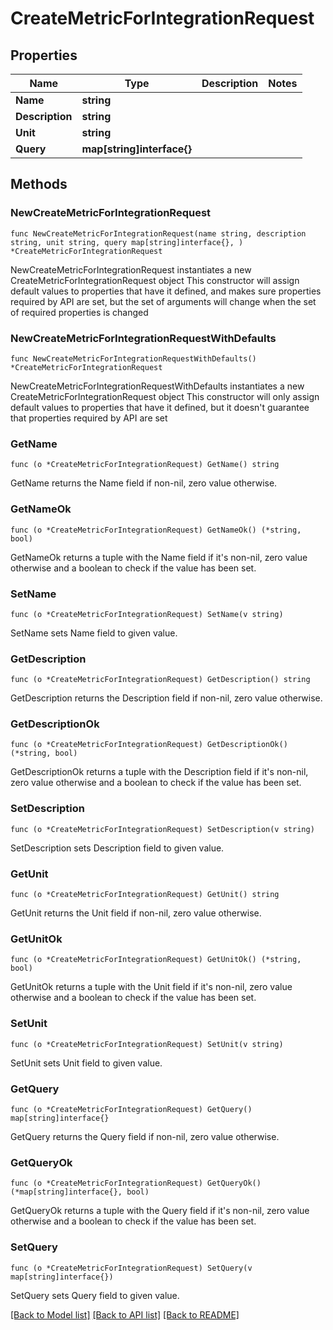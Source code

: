 # CreateMetricForIntegrationRequest

## Properties

Name | Type | Description | Notes
------------ | ------------- | ------------- | -------------
**Name** | **string** |  | 
**Description** | **string** |  | 
**Unit** | **string** |  | 
**Query** | **map[string]interface{}** |  | 

## Methods

### NewCreateMetricForIntegrationRequest

`func NewCreateMetricForIntegrationRequest(name string, description string, unit string, query map[string]interface{}, ) *CreateMetricForIntegrationRequest`

NewCreateMetricForIntegrationRequest instantiates a new CreateMetricForIntegrationRequest object
This constructor will assign default values to properties that have it defined,
and makes sure properties required by API are set, but the set of arguments
will change when the set of required properties is changed

### NewCreateMetricForIntegrationRequestWithDefaults

`func NewCreateMetricForIntegrationRequestWithDefaults() *CreateMetricForIntegrationRequest`

NewCreateMetricForIntegrationRequestWithDefaults instantiates a new CreateMetricForIntegrationRequest object
This constructor will only assign default values to properties that have it defined,
but it doesn't guarantee that properties required by API are set

### GetName

`func (o *CreateMetricForIntegrationRequest) GetName() string`

GetName returns the Name field if non-nil, zero value otherwise.

### GetNameOk

`func (o *CreateMetricForIntegrationRequest) GetNameOk() (*string, bool)`

GetNameOk returns a tuple with the Name field if it's non-nil, zero value otherwise
and a boolean to check if the value has been set.

### SetName

`func (o *CreateMetricForIntegrationRequest) SetName(v string)`

SetName sets Name field to given value.


### GetDescription

`func (o *CreateMetricForIntegrationRequest) GetDescription() string`

GetDescription returns the Description field if non-nil, zero value otherwise.

### GetDescriptionOk

`func (o *CreateMetricForIntegrationRequest) GetDescriptionOk() (*string, bool)`

GetDescriptionOk returns a tuple with the Description field if it's non-nil, zero value otherwise
and a boolean to check if the value has been set.

### SetDescription

`func (o *CreateMetricForIntegrationRequest) SetDescription(v string)`

SetDescription sets Description field to given value.


### GetUnit

`func (o *CreateMetricForIntegrationRequest) GetUnit() string`

GetUnit returns the Unit field if non-nil, zero value otherwise.

### GetUnitOk

`func (o *CreateMetricForIntegrationRequest) GetUnitOk() (*string, bool)`

GetUnitOk returns a tuple with the Unit field if it's non-nil, zero value otherwise
and a boolean to check if the value has been set.

### SetUnit

`func (o *CreateMetricForIntegrationRequest) SetUnit(v string)`

SetUnit sets Unit field to given value.


### GetQuery

`func (o *CreateMetricForIntegrationRequest) GetQuery() map[string]interface{}`

GetQuery returns the Query field if non-nil, zero value otherwise.

### GetQueryOk

`func (o *CreateMetricForIntegrationRequest) GetQueryOk() (*map[string]interface{}, bool)`

GetQueryOk returns a tuple with the Query field if it's non-nil, zero value otherwise
and a boolean to check if the value has been set.

### SetQuery

`func (o *CreateMetricForIntegrationRequest) SetQuery(v map[string]interface{})`

SetQuery sets Query field to given value.



[[Back to Model list]](../README.md#documentation-for-models) [[Back to API list]](../README.md#documentation-for-api-endpoints) [[Back to README]](../README.md)


